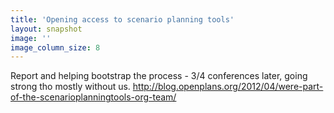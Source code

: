 ```yaml
---
title: 'Opening access to scenario planning tools'
layout: snapshot
image: ''
image_column_size: 8
---
```


Report and helping bootstrap the process - 3/4 conferences later, going strong tho mostly without us. http://blog.openplans.org/2012/04/were-part-of-the-scenarioplanningtools-org-team/